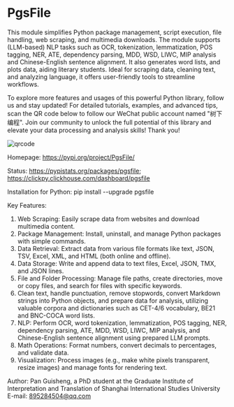 # PgsFile
This module simplifies Python package management, script execution, file handling, web scraping, and multimedia downloads. The module supports (LLM-based) NLP tasks such as OCR, tokenization, lemmatization, POS tagging, NER, ATE, dependency parsing, MDD, WSD, LIWC, MIP analysis and Chinese-English sentence alignment. It also generates word lists, and plots data, aiding literary students. Ideal for scraping data, cleaning text, and analyzing language, it offers user-friendly tools to streamline workflows.

To explore more features and usages of this powerful Python library, follow us and stay updated! For detailed tutorials, examples, and advanced tips, scan the QR code below to follow our WeChat public account named "树下编程". Join our community to unlock the full potential of this library and elevate your data processing and analysis skills! Thank you!

![qrcode](https://github.com/user-attachments/assets/9dfdcc18-a699-471a-b660-2aeae88cbdd2)



Homepage: 
https://pypi.org/project/PgsFile/

Status: 
https://pypistats.org/packages/pgsfile; 
https://clickpy.clickhouse.com/dashboard/pgsfile

Installation for Python: 
pip install --upgrade pgsfile

Key Features:
1. Web Scraping: Easily scrape data from websites and download multimedia content.
2. Package Management: Install, uninstall, and manage Python packages with simple commands.
3. Data Retrieval: Extract data from various file formats like text, JSON, TSV, Excel, XML, and HTML (both online and offline).
4. Data Storage: Write and append data to text files, Excel, JSON, TMX, and JSON lines.
5. File and Folder Processing: Manage file paths, create directories, move or copy files, and search for files with specific keywords.
6. Clean text, handle punctuation, remove stopwords, convert Markdown strings into Python objects, and prepare data for analysis, utilizing valuable corpora and dictionaries such as CET-4/6 vocabulary, BE21 and BNC-COCA word lists.
7. NLP: Perform OCR, word tokenization, lemmatization, POS tagging, NER, dependency parsing, ATE, MDD, WSD, LIWC, MIP analysis, and Chinese-English sentence alignment using prepared LLM prompts.
8. Math Operations: Format numbers, convert decimals to percentages, and validate data.
9. Visualization: Process images (e.g., make white pixels transparent, resize images) and manage fonts for rendering text.

Author: Pan Guisheng, a PhD student at the Graduate Institute of Interpretation and Translation of Shanghai International Studies University E-mail: 895284504@qq.com
